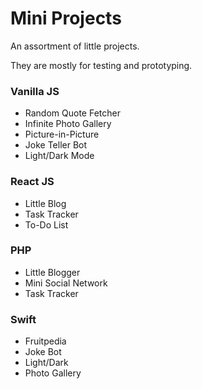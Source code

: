 # Mini Projects

An assortment of little projects.

They are mostly for testing and prototyping.

### Vanilla JS

* Random Quote Fetcher
* Infinite Photo Gallery
* Picture-in-Picture
* Joke Teller Bot
* Light/Dark Mode

### React JS

* Little Blog
* Task Tracker
* To-Do List

### PHP

* Little Blogger
* Mini Social Network
* Task Tracker

### Swift

* Fruitpedia
* Joke Bot
* Light/Dark
* Photo Gallery

